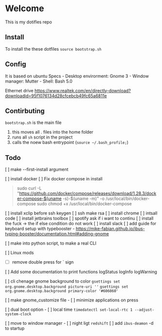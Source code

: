 # Welcome
This is my dotifles repo

## Install
To install the these dotfiles
`source bootstrap.sh`

## Config
It is based on ubuntu
Specs
    - Desktop envirorment: Gnome 3
    - Window manager: Mutter
    - Shell: Bash 5.0

Ethernet drive 
https://www.realtek.com/en/directly-download?downloadid=95f1076134d28cfcebcb49fc65a6811e
    

## Contirbuting
`bootstrap.sh` is the main file
1. this moves all . files into the home folder
2. runs all `sh` script in the project
3. calls the noew bash entrypoint (`source ~/.bash_profile;`)


## Todo
[ ] make --first-install argument

[ ] install docker
[ ] Fix docker compose in install

> sudo curl -L "https://github.com/docker/compose/releases/download/1.28.3/docker-compose-$(uname -s)-$(uname -m)" -o /usr/local/bin/docker-compose
sudo chmod +x /usr/local/bin/docker-compose

[ ] install xclip before ssh keygen
[ ] ssh make rsa
[ ] install chrome
[ ] intsall code
[ ] install jetbrains toolbox
[ ] spotify ask if i want to continu
[ ] install the fuck -> the if else condition do not work
[ ] install slack
[ ] add guide for keyboard setup with typebooster
    - https://mike-fabian.github.io/ibus-typing-booster/documentation.html#adding-gnome

[ ] make into python script, to make a real CLI

[ ] Linux mods
- [ ] remove double press for ` sign

[ ] Add some documentation to print functions
    logStatus
    logInfo
    logWarning

[ ] cli chenage gnome background to color
    `gsettings set org.gnome.desktop.background picture-uri ''`
    `gsettings set org.gnome.desktop.background primary-color '#606060'`

[ ] make gnome_customize file
    - [ ] minimize applications on press

[ ] dual boot option
    - [ ] local time `timedatectl set-local-rtc 1 --adjust-system-clock`

[ ] move to window manager
    - [ ] night ligt `redshift`
[ ] add `ibus-deamon` -d to startup
